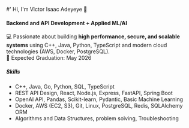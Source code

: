 #' Hi, I'm Victor Isaac Adeyeye 👋

#### Backend and API Development + Applied ML/AI
💻 Passionate about building **high performance, secure, and scalable systems** using C++, Java, Python, TypeScript and modern cloud technologies (AWS, Docker, PostgreSQL). <br>
📅 Expected Graduation: May 2026 

##### Skills
- C++, Java, Go, Python, SQL, TypeScript<br>
- REST API Design, React, Node.js, Express, FastAPI, Spring Boot<br>
- OpenAI API, Pandas, Scikit-learn, Pydantic, Basic Machine Learning <br>
- Docker, AWS (EC2, S3), Git, Linux, PostgreSQL, Redis, SQLAlchemy ORM <br>
- Algorithms and Data Structures, problem solving, Troubleshooting <br> 
